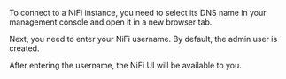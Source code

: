 To connect to a NiFi instance, you need to select its DNS name in your management console and open it in a new browser tab.

Next, you need to enter your NiFi username. By default, the admin user is created.

After entering the username, the NiFi UI will be available to you.
